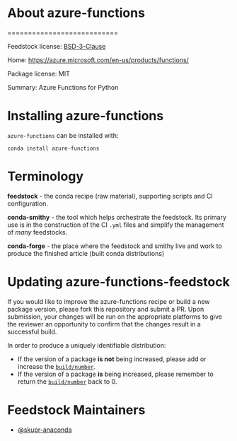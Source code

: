 # About azure-functions

===========================

Feedstock license: [BSD-3-Clause](https://github.com/AnacondaRecipes/azure-functions/blob/main/LICENSE.txt)

Home: https://azure.microsoft.com/en-us/products/functions/

Package license: MIT

Summary: Azure Functions for Python

Installing azure-functions
==========================

`azure-functions` can be installed with:

```
conda install azure-functions
```

Terminology
===========

**feedstock** - the conda recipe (raw material), supporting scripts and CI configuration.

**conda-smithy** - the tool which helps orchestrate the feedstock.
                   Its primary use is in the construction of the CI ``.yml`` files
                   and simplify the management of *many* feedstocks.

**conda-forge** - the place where the feedstock and smithy live and work to
                  produce the finished article (built conda distributions)

Updating azure-functions-feedstock
==================================

If you would like to improve the azure-functions recipe or build a new
package version, please fork this repository and submit a PR. Upon submission,
your changes will be run on the appropriate platforms to give the reviewer an
opportunity to confirm that the changes result in a successful build.

In order to produce a uniquely identifiable distribution:

* If the version of a package **is not** being increased, please add or increase
  the [``build/number``](https://docs.conda.io/projects/conda-build/en/latest/resources/define-metadata.html#build-number-and-string).
* If the version of a package **is** being increased, please remember to return
  the [``build/number``](https://docs.conda.io/projects/conda-build/en/latest/resources/define-metadata.html#build-number-and-string)
  back to 0.

Feedstock Maintainers
=====================

* [@skupr-anaconda](https://github.com/AddYourGitHubIdHere/)
